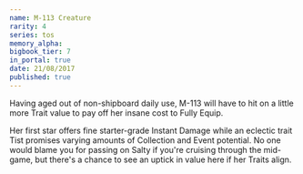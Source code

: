 ```yaml
---
name: M-113 Creature
rarity: 4
series: tos
memory_alpha:
bigbook_tier: 7
in_portal: true
date: 21/08/2017
published: true
---
```


Having aged out of non-shipboard daily use, M-113 will have to hit on a little more Trait value to pay off her insane cost to Fully Equip.

Her first star offers fine starter-grade Instant Damage while an eclectic trait Tist promises varying amounts of Collection and Event potential. No one would blame you for passing on Salty if you're cruising through the mid-game, but there's a chance to see an uptick in value here if her Traits align.
